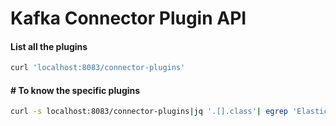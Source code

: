 # Kafka Connector Plugin API 

#### List all the plugins

```bash
curl 'localhost:8083/connector-plugins'
```
#### # To know the specific plugins

```bash
curl -s localhost:8083/connector-plugins|jq '.[].class'| egrep 'ElasticsearchSinkConnector|S3SourceConnector'
```